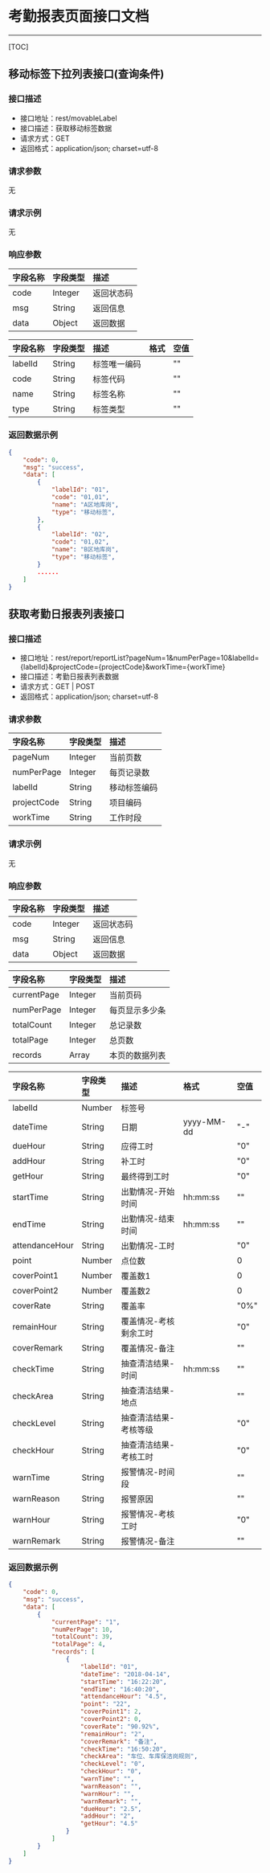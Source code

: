 # 考勤报表页面接口文档

---

[TOC]

## 移动标签下拉列表接口(查询条件)

### 接口描述

- 接口地址：rest/movableLabel
- 接口描述：获取移动标签数据
- 请求方式：GET
- 返回格式：application/json; charset=utf-8

### 请求参数

无

### 请求示例

无

### 响应参数


| 字段名称 | 字段类型 | 描述 |
| :-- | :-- | :-- |
| code |Integer | 返回状态码 |
| msg | String | 返回信息 |
| data | Object | 返回数据 |

| 字段名称 | 字段类型 | 描述 | 格式 | 空值
| :-- | :-- | :-- | :-- | :-- |
| labelId | String | 标签唯一编码 || "" |
| code | String | 标签代码 || "" |
| name | String | 标签名称 || "" |
| type | String | 标签类型 || "" |


### 返回数据示例

```json
{
    "code": 0,
    "msg": "success",
    "data": [
        {
            "labelId": "01",
            "code": "01,01",
            "name": "A区地库岗",
            "type": "移动标签",
        },
        {
            "labelId": "02",
            "code": "01,02",
            "name": "B区地库岗",
            "type": "移动标签",
        }
        ......
    ]
}
```

## 获取考勤日报表列表接口

### 接口描述

- 接口地址：rest/report/reportList?pageNum=1&numPerPage=10&labelId={labelId}&projectCode={projectCode}&workTime={workTime}
- 接口描述：考勤日报表列表数据
- 请求方式：GET | POST
- 返回格式：application/json; charset=utf-8


### 请求参数

| 字段名称 | 字段类型 | 描述 |
| :-- | :-- | :-- |
| pageNum| Integer | 当前页数 |
| numPerPage| Integer| 每页记录数 |
| labelId | String| 移动标签编码 |
| projectCode| String| 项目编码 |
| workTime| String| 工作时段 |

### 请求示例

无

### 响应参数


| 字段名称 | 字段类型 | 描述 |
| :-- | :-- | :-- |
| code | Integer | 返回状态码 |
| msg | String | 返回信息 |
| data | Object | 返回数据 |

| 字段名称 | 字段类型 | 描述 |
| :-- | :-- | :-- |
| currentPage | Integer | 当前页码 |
| numPerPage | Integer | 每页显示多少条 |
| totalCount | Integer | 总记录数 |
| totalPage | Integer | 总页数 |
| records | Array | 本页的数据列表 |

| 字段名称 | 字段类型 | 描述 | 格式 | 空值 |
| :-- | :-- | :-- | :-- | :-- |
| labelId | Number | 标签号 || |
| dateTime | String | 日期 | yyyy-MM-dd | "-" |
| dueHour | String | 应得工时 || "0" |
| addHour | String | 补工时 || "0" |
| getHour | String | 最终得到工时 || "0" |
| startTime | String | 出勤情况-开始时间 | hh:mm:ss | "" |
| endTime | String | 出勤情况-结束时间 | hh:mm:ss | "" |
| attendanceHour | String | 出勤情况-工时 || "0" |
| point | Number | 点位数 || 0 |
| coverPoint1 | Number | 覆盖数1 || 0 |
| coverPoint2 | Number | 覆盖数2 || 0 |
| coverRate | String | 覆盖率 || "0%" |
| remainHour | String | 覆盖情况-考核剩余工时 || "0" |
| coverRemark | String | 覆盖情况-备注 || "" |
| checkTime | String | 抽查清洁结果-时间 | hh:mm:ss | "" |
| checkArea | String | 抽查清洁结果-地点 || "" |
| checkLevel | String | 抽查清洁结果-考核等级 || "0" |
| checkHour | String | 抽查清洁结果-考核工时 || "0" |
| warnTime | String | 报警情况-时间段 || "" |
| warnReason | String | 报警原因 || "" |
| warnHour | String | 报警情况-考核工时 || "0" |
| warnRemark | String | 报警情况-备注 || "" |


### 返回数据示例

```json
{
    "code": 0,
    "msg": "success",
    "data": [
        {
            "currentPage": "1",
            "numPerPage": 10,
            "totalCount": 39,
            "totalPage": 4,
            "records": [
                {
                    "labelId": "01",
                    "dateTime": "2018-04-14",
                    "startTime": "16:22:20",
                    "endTime": "16:40:20",
                    "attendanceHour": "4.5",
                    "point": "22",
                    "coverPoint1": 2,
                    "coverPoint2": 0,
                    "coverRate": "90.92%",
                    "remainHour": "2",
                    "coverRemark": "备注",
                    "checkTime": "16:50:20",
                    "checkArea": "车位、车库保洁岗规则",
                    "checkLevel": "0",
                    "checkHour": "0",
                    "warnTime": "",
                    "warnReason": "",
                    "warnHour": "",
                    "warnRemark": "",
                    "dueHour": "2.5",
                    "addHour": "2",
                    "getHour": "4.5"
                }
            ]
        }
    ]
}
```


